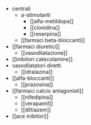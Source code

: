 - centrali
	- a-stimolanti
		- [[alfa-metildopa]]
		- [[clonidina]]
		- [[reserpina]]
	- [[farmaci beta-bloccanti]]
- [[farmaci diuretici]]
	- [[vasodilatazione]]
- [[inibitori catecolamine]]
- vasodilatatori diretti
	- [[idralazina]]
- [[alfa-bloccanti]]
	- [[prazosina]]
- [[farmaci calcio antagonisti]]
	- [[nifedipina]]
	- [[verapamil]]
	- [[diltiazem]]
- [[ace inibitori]]